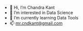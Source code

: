 - 👋 Hi, I’m Chandra Kant
- 👀 I’m interested in Data Science
- 🌱 I’m currently learning Data Tools
- 📫 mr.cndkant@gmail.com

<!---
Chandu6299/Chandu6299 is a ✨ special ✨ repository because its `README.md` (this file) appears on your GitHub profile.
You can click the Preview link to take a look at your changes.
--->
